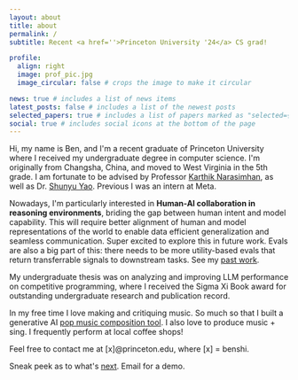 ```yaml
---
layout: about
title: about
permalink: /
subtitle: Recent <a href=''>Princeton University '24</a> CS grad!

profile:
  align: right
  image: prof_pic.jpg
  image_circular: false # crops the image to make it circular

news: true # includes a list of news items
latest_posts: false # includes a list of the newest posts
selected_papers: true # includes a list of papers marked as "selected={true}"
social: true # includes social icons at the bottom of the page
---
```


Hi, my name is Ben, and I'm a recent graduate of Princeton University where I received my undergraduate degree in computer science. I'm originally from Changsha, China, and moved to West Virginia in the 5th grade. I am fortunate to be advised by Professor [Karthik Narasimhan](https://www.cs.princeton.edu/~karthikn/), as well as Dr. [Shunyu Yao](https://ysymyth.github.io/). Previous I was an intern at Meta.

Nowadays, I'm particularly interested in **Human-AI collaboration in reasoning environments**, briding the gap between human intent and model capability. This will require better alignment of human and model representations of the world to enable data efficient generalization and seamless communication. Super excited to explore this in future work. Evals are also a big part of this: there needs to be more utility-based evals that return transferrable signals to downstream tasks. See my [past work](https://scholar.google.com/citations?user=6jLhcpoAAAAJ&hl=en).

<!-- **demystifying and improving reasoning capabilities of AI**, through mediums such as logic puzzles and coding questions.  -->

My undergraduate thesis was on analyzing and improving LLM performance on competitive programming, where I received the Sigma Xi Book award for outstanding undergraduate research and publication record.

In my free time I love making and critiquing music. So much so that I built a generative AI [pop music composition tool](). I also love to produce music + sing. I frequently perform at local coffee shops!

Feel free to contact me at [x]@princeton.edu, where [x] = benshi.

Sneak peek as to what's [next](https://ai-tutor-app-zeta.vercel.app). Email for a demo.

<!-- Write your biography here. Tell the world about yourself. Link to your favorite [subreddit](http://reddit.com). You can put a picture in, too. The code is already in, just name your picture `prof_pic.jpg` and put it in the `img/` folder.

Put your address / P.O. box / other info right below your picture. You can also disable any of these elements by editing `profile` property of the YAML header of your `_pages/about.md`. Edit `_bibliography/papers.bib` and Jekyll will render your [publications page](/al-folio/publications/) automatically.

Link to your social media connections, too. This theme is set up to use [Font Awesome icons](https://fontawesome.com/) and [Academicons](https://jpswalsh.github.io/academicons/), like the ones below. Add your Facebook, Twitter, LinkedIn, Google Scholar, or just disable all of them. -->
